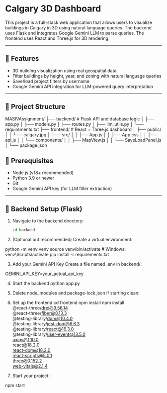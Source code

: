 # Calgary 3D Dashboard

This project is a full-stack web application that allows users to visualize buildings in Calgary in 3D using natural language queries. The backend uses Flask and integrates Google Gemini LLM to parse queries. The frontend uses React and Three.js for 3D rendering.

---

## 🚀 Features

- 3D building visualization using real geospatial data
- Filter buildings by height, year, and zoning with natural language queries
- Save/load project filters by username
- Google Gemini API integration for LLM-powered query interpretation

---

## 📁 Project Structure

MASIVAssignment/
├── backend/ # Flask API and database logic
│ ├── app.py
│ ├── models.py
│ ├── routes.py
│ ├── llm_utils.py
│ └── requirements.txt
├── frontend/ # React + Three.js dashboard
│ ├── public/
│ │ └── calgary.jpg
│ ├── src/
│ │ ├── App.js
│ │ ├── App.css
│ │ ├── api.js
│ │ └── components/
│ │ ├── MapView.js
│ │ └── SaveLoadPanel.js
│ └── package.json

## 🧠 Prerequisites

- Node.js (v18+ recommended)
- Python 3.9 or newer
- Git
- Google Gemini API key (for LLM filter extraction)

---

## 🔧 Backend Setup (Flask)

1. Navigate to the backend directory:
   ```bash
   cd backend
2. (Optional but recommended) Create a virtual environment:

python -m venv venv
source venv/bin/activate  # Windows: venv\Scripts\activate
pip install -r requirements.txt

3. Add your Gemini API Key
Create a file named .env in backend/:

GEMINI_API_KEY=your_actual_api_key

4. Start the backend
python app.py

5. Delete node_modules and package-lock.json if starting clean:

6. Set up the frontend
cd frontend
npm install
npm install \
  @react-three/drei@9.56.14 \
  @react-three/fiber@8.13.3 \
  @testing-library/dom@10.4.0 \
  @testing-library/jest-dom@6.6.3 \
  @testing-library/react@16.3.0 \
  @testing-library/user-event@13.5.0 \
  axios@1.10.0 \
  react@18.2.0 \
  react-dom@18.2.0 \
  react-scripts@5.0.1 \
  three@0.152.2 \
  web-vitals@2.1.4

7. Start your project:

npm start


